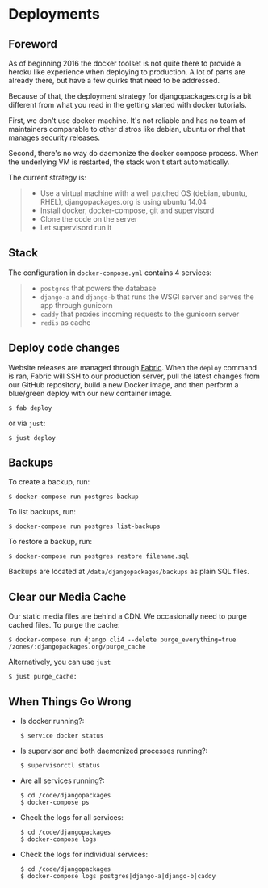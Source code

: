 # Deployments

## Foreword

As of beginning 2016 the docker toolset is not quite there to provide a heroku like experience
when deploying to production. A lot of parts are already there, but have a few quirks that need
to be addressed.

Because of that, the deployment strategy for djangopackages.org is a bit different from what you
read in the getting started with docker tutorials.

First, we don't use docker-machine. It's not reliable and has no team of maintainers comparable
to other distros like debian, ubuntu or rhel that manages security releases.

Second, there's no way do daemonize the docker compose process. When the underlying VM is
restarted, the stack won't start automatically.

The current strategy is:

> - Use a virtual machine with a well patched OS (debian, ubuntu, RHEL), djangopackages.org is using
>   ubuntu 14.04
> - Install docker, docker-compose, git and supervisord
> - Clone the code on the server
> - Let supervisord run it

## Stack

The configuration in `docker-compose.yml` contains 4 services:

> - `postgres` that powers the database
> - `django-a` and `django-b` that runs the WSGI server and serves the app through gunicorn
> - `caddy` that proxies incoming requests to the gunicorn server
> - `redis` as cache

## Deploy code changes

Website releases are managed through [Fabric].
When the `deploy` command is ran, Fabric will SSH to our production server, pull the latest changes from our GitHub repository, build a new Docker image, and then perform a blue/green deploy with our new container image.

```shell
$ fab deploy
```

or via `just`:

```shell
$ just deploy
```

## Backups

To create a backup, run:

```shell
$ docker-compose run postgres backup
```

To list backups, run:

```shell
$ docker-compose run postgres list-backups
```

To restore a backup, run:

```shell
$ docker-compose run postgres restore filename.sql
```

Backups are located at `/data/djangopackages/backups` as plain SQL files.

## Clear our Media Cache

Our static media files are behind a CDN. We occasionally need to purge cached files. To purge the cache:

```shell
$ docker-compose run django cli4 --delete purge_everything=true /zones/:djangopackages.org/purge_cache
```

Alternatively, you can use `just`

```shell
$ just purge_cache:
```

## When Things Go Wrong

- Is docker running?:

  ```shell
  $ service docker status
  ```

- Is supervisor and both daemonized processes running?:

  ```shell
  $ supervisorctl status
  ```

- Are all services running?:

  ```shell
  $ cd /code/djangopackages
  $ docker-compose ps
  ```

- Check the logs for all services:

  ```shell
  $ cd /code/djangopackages
  $ docker-compose logs
  ```

- Check the logs for individual services:

  ```shell
  $ cd /code/djangopackages
  $ docker-compose logs postgres|django-a|django-b|caddy
  ```

[Fabric]: https://www.fabfile.org/
